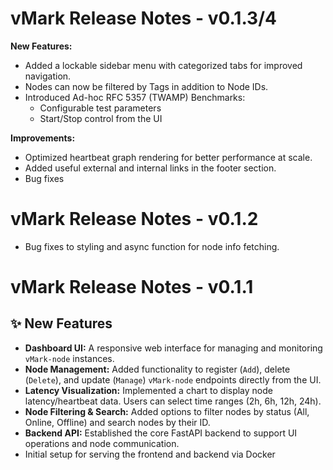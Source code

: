 # vMark Release Notes - v0.1.3/4

**New Features:**
- Added a lockable sidebar menu with categorized tabs for improved navigation.
- Nodes can now be filtered by Tags in addition to Node IDs.
- Introduced Ad-hoc RFC 5357 (TWAMP) Benchmarks:
    - Configurable test parameters
    - Start/Stop control from the UI

**Improvements:**

- Optimized heartbeat graph rendering for better performance at scale.
- Added useful external and internal links in the footer section.
- Bug fixes

# vMark Release Notes - v0.1.2

- Bug fixes to styling and async function for node info fetching.

# vMark Release Notes - v0.1.1

## ✨ New Features

*   **Dashboard UI:** A responsive web interface for managing and monitoring `vMark-node` instances.
*   **Node Management:** Added functionality to register (`Add`), delete (`Delete`), and update (`Manage`) `vMark-node` endpoints directly from the UI.
*   **Latency Visualization:** Implemented a chart to display node latency/heartbeat data. Users can select time ranges (2h, 6h, 12h, 24h).
*   **Node Filtering & Search:** Added options to filter nodes by status (All, Online, Offline) and search nodes by their ID.
*   **Backend API:** Established the core FastAPI backend to support UI operations and node communication.
*   Initial setup for serving the frontend and backend via Docker
